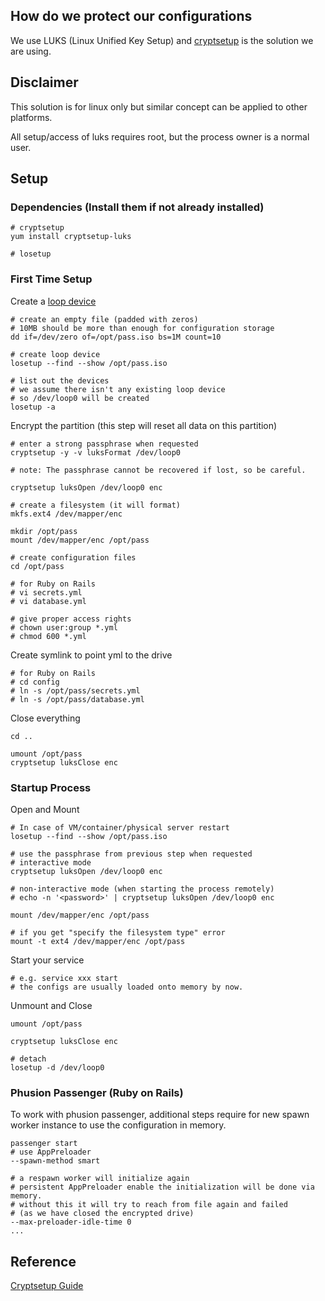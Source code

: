 ## How do we protect our configurations

We use LUKS (Linux Unified Key Setup) and [cryptsetup](https://gitlab.com/cryptsetup/cryptsetup) is the solution we are using.

## Disclaimer
This solution is for linux only but similar concept can be applied to other platforms.

All setup/access of luks requires root, but the process owner is a normal user.

## Setup
### Dependencies (Install them if not already installed)

```
# cryptsetup
yum install cryptsetup-luks

# losetup
```

### First Time Setup

Create a [loop device](https://en.wikipedia.org/wiki/Loop_device)

```
# create an empty file (padded with zeros)
# 10MB should be more than enough for configuration storage
dd if=/dev/zero of=/opt/pass.iso bs=1M count=10

# create loop device
losetup --find --show /opt/pass.iso

# list out the devices
# we assume there isn't any existing loop device
# so /dev/loop0 will be created
losetup -a
```

Encrypt the partition (this step will reset all data on this partition)

```
# enter a strong passphrase when requested
cryptsetup -y -v luksFormat /dev/loop0

# note: The passphrase cannot be recovered if lost, so be careful.

cryptsetup luksOpen /dev/loop0 enc

# create a filesystem (it will format)
mkfs.ext4 /dev/mapper/enc

mkdir /opt/pass
mount /dev/mapper/enc /opt/pass

# create configuration files
cd /opt/pass

# for Ruby on Rails
# vi secrets.yml
# vi database.yml

# give proper access rights
# chown user:group *.yml
# chmod 600 *.yml
```

Create symlink to point yml to the drive

```
# for Ruby on Rails
# cd config
# ln -s /opt/pass/secrets.yml
# ln -s /opt/pass/database.yml
```

Close everything

```
cd ..

umount /opt/pass
cryptsetup luksClose enc
```

### Startup Process
Open and Mount

```
# In case of VM/container/physical server restart
losetup --find --show /opt/pass.iso

# use the passphrase from previous step when requested
# interactive mode
cryptsetup luksOpen /dev/loop0 enc

# non-interactive mode (when starting the process remotely)
# echo -n '<password>' | cryptsetup luksOpen /dev/loop0 enc

mount /dev/mapper/enc /opt/pass

# if you get "specify the filesystem type" error
mount -t ext4 /dev/mapper/enc /opt/pass
```

Start your service

```
# e.g. service xxx start
# the configs are usually loaded onto memory by now.
```

Unmount and Close

```
umount /opt/pass

cryptsetup luksClose enc

# detach
losetup -d /dev/loop0
```

### Phusion Passenger (Ruby on Rails)
To work with phusion passenger, additional steps require for new spawn worker instance to use the configuration in memory.

```
passenger start 
# use AppPreloader
--spawn-method smart

# a respawn worker will initialize again
# persistent AppPreloader enable the initialization will be done via memory.
# without this it will try to reach from file again and failed 
# (as we have closed the encrypted drive)
--max-preloader-idle-time 0
...
```

## Reference

[Cryptsetup Guide](http://www.cyberciti.biz/hardware/howto-linux-hard-disk-encryption-with-luks-cryptsetup-command/)
